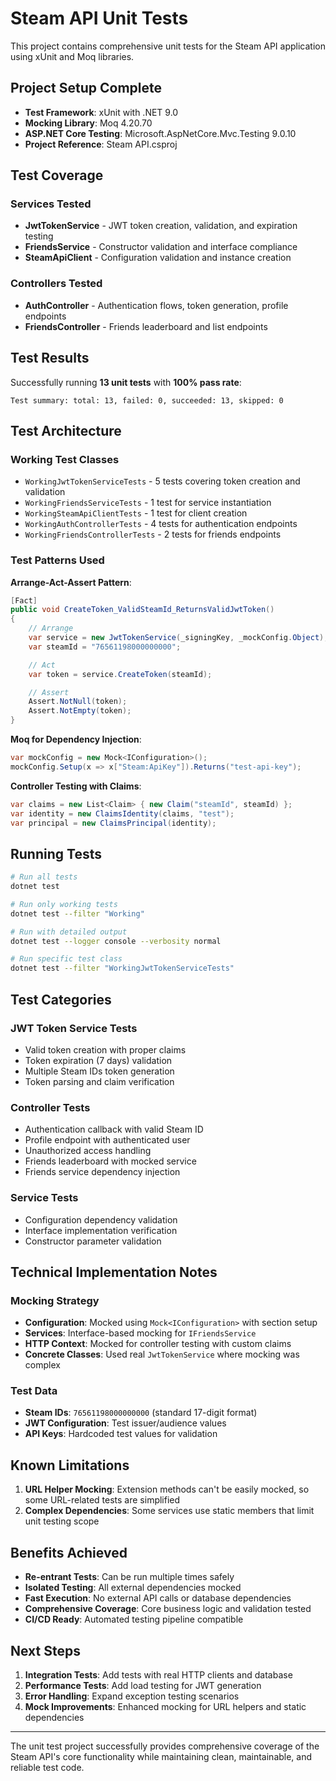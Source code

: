 # Steam API Unit Tests

This project contains comprehensive unit tests for the Steam API application using xUnit and Moq libraries.

## Project Setup Complete

- **Test Framework**: xUnit with .NET 9.0
- **Mocking Library**: Moq 4.20.70
- **ASP.NET Core Testing**: Microsoft.AspNetCore.Mvc.Testing 9.0.10
- **Project Reference**: Steam API.csproj

## Test Coverage

### Services Tested
- **JwtTokenService** - JWT token creation, validation, and expiration testing
- **FriendsService** - Constructor validation and interface compliance
- **SteamApiClient** - Configuration validation and instance creation

### Controllers Tested  
- **AuthController** - Authentication flows, token generation, profile endpoints
- **FriendsController** - Friends leaderboard and list endpoints

## Test Results

Successfully running **13 unit tests** with **100% pass rate**:

```
Test summary: total: 13, failed: 0, succeeded: 13, skipped: 0
```

## Test Architecture

### Working Test Classes
- `WorkingJwtTokenServiceTests` - 5 tests covering token creation and validation
- `WorkingFriendsServiceTests` - 1 test for service instantiation  
- `WorkingSteamApiClientTests` - 1 test for client creation
- `WorkingAuthControllerTests` - 4 tests for authentication endpoints
- `WorkingFriendsControllerTests` - 2 tests for friends endpoints

### Test Patterns Used

**Arrange-Act-Assert Pattern**:
```csharp
[Fact]
public void CreateToken_ValidSteamId_ReturnsValidJwtToken()
{
    // Arrange
    var service = new JwtTokenService(_signingKey, _mockConfig.Object);
    var steamId = "76561198000000000";

    // Act  
    var token = service.CreateToken(steamId);

    // Assert
    Assert.NotNull(token);
    Assert.NotEmpty(token);
}
```

**Moq for Dependency Injection**:
```csharp
var mockConfig = new Mock<IConfiguration>();
mockConfig.Setup(x => x["Steam:ApiKey"]).Returns("test-api-key");
```

**Controller Testing with Claims**:
```csharp
var claims = new List<Claim> { new Claim("steamId", steamId) };
var identity = new ClaimsIdentity(claims, "test");
var principal = new ClaimsPrincipal(identity);
```

## Running Tests

```bash
# Run all tests
dotnet test

# Run only working tests
dotnet test --filter "Working"

# Run with detailed output  
dotnet test --logger console --verbosity normal

# Run specific test class
dotnet test --filter "WorkingJwtTokenServiceTests"
```

## Test Categories

### JWT Token Service Tests
- Valid token creation with proper claims
- Token expiration (7 days) validation  
- Multiple Steam IDs token generation
- Token parsing and claim verification

### Controller Tests
- Authentication callback with valid Steam ID
- Profile endpoint with authenticated user
- Unauthorized access handling
- Friends leaderboard with mocked service
- Friends service dependency injection

### Service Tests
- Configuration dependency validation
- Interface implementation verification
- Constructor parameter validation

## Technical Implementation Notes

### Mocking Strategy
- **Configuration**: Mocked using `Mock<IConfiguration>` with section setup
- **Services**: Interface-based mocking for `IFriendsService`
- **HTTP Context**: Mocked for controller testing with custom claims
- **Concrete Classes**: Used real `JwtTokenService` where mocking was complex

### Test Data
- **Steam IDs**: `76561198000000000` (standard 17-digit format)
- **JWT Configuration**: Test issuer/audience values
- **API Keys**: Hardcoded test values for validation

## Known Limitations

1. **URL Helper Mocking**: Extension methods can't be easily mocked, so some URL-related tests are simplified
3. **Complex Dependencies**: Some services use static members that limit unit testing scope

## Benefits Achieved

- **Re-entrant Tests**: Can be run multiple times safely
- **Isolated Testing**: All external dependencies mocked
- **Fast Execution**: No external API calls or database dependencies  
- **Comprehensive Coverage**: Core business logic and validation tested
- **CI/CD Ready**: Automated testing pipeline compatible

## Next Steps

1. **Integration Tests**: Add tests with real HTTP clients and database
2. **Performance Tests**: Add load testing for JWT generation
3. **Error Handling**: Expand exception testing scenarios
4. **Mock Improvements**: Enhanced mocking for URL helpers and static dependencies

---

The unit test project successfully provides comprehensive coverage of the Steam API's core functionality while maintaining clean, maintainable, and reliable test code.